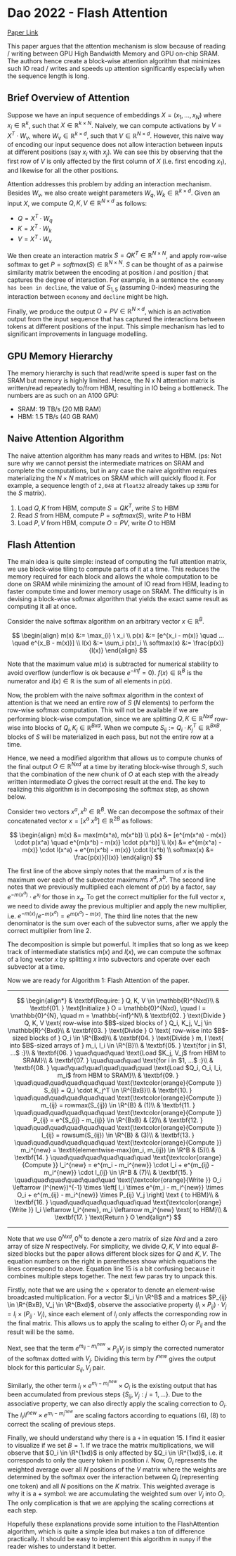 # Dao 2022 - Flash Attention

[Paper Link](https://arxiv.org/pdf/2205.14135.pdf)

This paper argues that the attention mechanism is slow because of reading / writing between GPU High Bandwidth Memory and GPU on-chip SRAM. The authors hence create a block-wise attention algorithm that minimizes such IO read / writes and speeds up attention significantly especially when the sequence length is long.

## Brief Overview of Attention

Suppose we have an input sequence of embeddings $X = (x_1, ..., x_N)$ where $x_i \in \mathbb{R}^k$, such that $X \in \mathbb{R}^{k \times N}$. Naively, we can compute activations by $V = X^T \cdot W_v$, where $W_v \in \mathbb{R}^{k \times d}$, such that $V \in \mathbb{R}^{N \times d}$. However, this naive way of encoding our input sequence does not allow interaction between inputs at different positions (say $x_i$ with $x_j$). We can see this by observing that the first row of $V$ is only affected by the first column of $X$ (i.e. first encoding $x_1$), and likewise for all the other positions.

Attention addresses this problem by adding an interaction mechanism. Besides $W_v$, we also create weight parameters $W_q, W_k \in \mathbb{R}^{k \times d}$. Given an input $X$, we compute $Q, K, V \in \mathbb{R}^{N \times d}$ as follows:
- $Q = X^T \cdot W_q$
- $K = X^T \cdot W_k$
- $V = X^T \cdot W_v$

We then create an interaction matrix $S = QK^T \in \mathbb{R}^{N \times N}$, and apply row-wise softmax to get $P = softmax(S) \in \mathbb{R}^{N \times N}$. $S$ can be thought of as a pairwise similarity matrix between the encoding at position $i$ and position $j$ that captures the degree of interaction. For example, in a sentence `the economy has been in decline`, the value of $S_{1,5}$ (assuming 0-index) measuring the interaction between `economy` and `decline` might be high.

Finally, we produce the output $O = PV \in \mathbb{R}^{N \times d}$, which is an activation output from the input sequence that has captured the interactions between tokens at different positions of the input. This simple mechanism has led to significant improvements in language modelling.

## GPU Memory Hierarchy

The memory hierarchy is such that read/write speed is super fast on the SRAM but memory is highly limited. Hence, the N x N attention matrix is written/read repeatedly to/from HBM, resulting in IO being a bottleneck. The numbers are as such on an A100 GPU:
- SRAM: 19 TB/s (20 MB RAM)
- HBM: 1.5 TB/s (40 GB RAM)

## Naive Attention Algorithm

The naive attention algorithm has many reads and writes to HBM. (ps: Not sure why we cannot persist the intermediate matrices on SRAM and complete the computations, but in any case the naive algorithm requires materializing the $N \times N$ matrices on SRAM which will quickly flood it. For example, a sequence length of `2,048` at `float32` already takes up `33MB` for the $S$ matrix).

1. Load $Q, K$ from HBM, compute $S = QK^T$, write $S$ to HBM
2. Read $S$ from HBM, compute $P = softmax(S)$, write $P$ to HBM
3. Load $P, V$ from HBM, compute $O = PV$, write $O$ to HBM

## Flash Attention

The main idea is quite simple: instead of computing the full attention matrix, we use block-wise tiling to compute parts of it at a time. This reduces the memory required for each block and allows the whole computation to be done on SRAM while minimizing the amount of IO read from HBM, leading to faster compute time and lower memory usage on SRAM. The difficulty is in devising a block-wise softmax algorithm that yields the exact same result as computing it all at once.

Consider the naive softmax algorithm on an arbitrary vector $x \in \mathbb{R}^B$.

$$
\begin{align}
m(x) &:= \max_{i} \ x_i
\\
p(x) &:= [e^{x_i - m(x)} \quad ... \quad e^{x_B - m(x)}]
\\
l(x) &:= \sum_i p(x)_i
\\
softmax(x) &:= \frac{p(x)}{l(x)}
\end{align}
$$

Note that the maximum value $m(x)$ is subtracted for numerical stability to avoid overflow (underflow is ok because $e^{-inf} = 0$). $f(x) \in \mathbb{R}^B$ is the numerator and $l(x) \in \mathbb{R}$ is the sum of all elements in $p(x)$.

Now, the problem with the naive softmax algorithm in the context of attention is that we need an entire row of $S$ ($N$ elements) to perform the row-wise softmax computation. This will not be available if we are performing block-wise computation, since we are splitting $Q, K \in \mathbb{R}^{Nxd}$ row-wise into blocks of $Q_i, K_j \in \mathbb{R}^{Bxd}$. When we compute $S_{ij} := Q_i \cdot K_j^T \in \mathbb{R}^{BxB}$, blocks of $S$ will be materialized in each pass, but not the entire row at a time.

Hence, we need a modified algorithm that allows us to compute chunks of the final output $O \in \mathbb{R}^{Nxd}$ at a time by iterating block-wise through $S$, such that the combination of the new chunk of $O$ at each step with the already written intermediate $O$ gives the correct result at the end. The key to realizing this algorithm is in decomposing the softmax step, as shown below.

Consider two vectors $x^a, x^b \in \mathbb{R}^B$. We can decompose the softmax of their concatenated vector $x = [x^a \ x^b] \in \mathbb{R}^{2B}$ as follows:

$$
\begin{align}
m(x) &= max(m(x^a), m(x^b))
\\
p(x) &= [e^{m(x^a) - m(x)} \cdot p(x^a) \quad e^{m(x^b) - m(x)} \cdot p(x^b)]
\\
l(x) &= e^{m(x^a) - m(x)} \cdot l(x^a) + e^{m(x^b) - m(x)} \cdot l(x^b)
\\
softmax(x) &= \frac{p(x)}{l(x)}
\end{align}
$$

The first line of the above simply notes that the maximum of $x$ is the maximum over each of the subvector maximums $x^a, x^b$. The second line notes that we previously multiplied each element of $p(x)$ by a factor, say $e^{-m(x^a)} \cdot e^{x_i}$ for those in $x_a$. To get the correct multiplier for the full vector $x$, we need to divide away the previous multiplier and apply the new multiplier, i.e. $e^{-m(x)} / e^{-m(x^a)} = e^{m(x^a) - m(x)}$. The third line notes that the new denominator is the sum over each of the subvector sums, after we apply the correct multiplier from line 2.

The decomposition is simple but powerful. It implies that so long as we keep track of intermediate statistics $m(x)$ and $l(x)$, we can compute the softmax of a long vector $x$ by splitting $x$ into subvectors and operate over each subvector at a time.

Now we are ready for Algorithm 1: Flash Attention of the paper. 

-----------
$$
\begin{align*}
& \textbf{Require: } Q, K, V \in \mathbb{R}^{Nxd}\\
& \textbf{01. }   \text{Initialize } O = \mathbb{0}^{Nxd}, \quad l = \mathbb{0}^{N}, \quad m = \mathbb{-inf}^N\\
& \textbf{02. }   \text{Divide } Q, K, V \text{ row-wise into $B$-sized blocks of } Q_i, K_j, V_j \in \mathbb{R}^{Bxd}\\
& \textbf{03. }   \text{Divide } O \text{ row-wise into $B$-sized blocks of } O_i \in \R^{Bxd}\\
& \textbf{04. }   \text{Divide } m, l \text{ into $B$-sized arrays of } m_i, l_i \in \R^{B}\\
& \textbf{05. }   \text{for j in $1, ...$ :}\\
& \textbf{06. }   \quad\quad\quad \text{Load $K_j, V_j$ from HBM to SRAM}\\
& \textbf{07. }   \quad\quad\quad \text{for i in $1, ...$ :}\\
& \textbf{08. }   \quad\quad\quad\quad\quad\quad \text{Load $Q_i, O_i, l_i, m_i$ from HBM to SRAM}\\
& \textbf{09. }   \quad\quad\quad\quad\quad\quad \text{\textcolor{orange}{Compute }} S_{ij} = Q_i \cdot K_j^T \in \R^{BxB}\\
& \textbf{10. }  \quad\quad\quad\quad\quad\quad \text{\textcolor{orange}{Compute }} m_{ij} = rowmax(S_{ij}) \in \R^{B} & (1)\\
& \textbf{11. }  \quad\quad\quad\quad\quad\quad \text{\textcolor{orange}{Compute }} P_{ij} = e^{S_{ij} - m_{ij}} \in \R^{BxB} & (2)\\
& \textbf{12. }  \quad\quad\quad\quad\quad\quad \text{\textcolor{orange}{Compute }} l_{ij} = rowsum(S_{ij}) \in \R^{B} & (3)\\
& \textbf{13. }  \quad\quad\quad\quad\quad\quad \text{\textcolor{orange}{Compute }} m_i^{new} = \textit{elementwise-max}(m_i, m_{ij}) \in \R^B & (5)\\
& \textbf{14. }  \quad\quad\quad\quad\quad\quad \text{\textcolor{orange}{Compute }} l_i^{new} = e^{m_i - m_i^{new}} \cdot l_i + e^{m_{ij} - m_i^{new}} \cdot l_{ij} \in \R^B & (7)\\
& \textbf{15. }  \quad\quad\quad\quad\quad\quad \text{\textcolor{orange}{Write }} O_i \leftarrow (l^{new})^{-1} \times \left[
    l_i \times e^{m_i - m_i^{new}} \times O_i + e^{m_{ij} - m_i^{new}} \times P_{ij} V_j
\right] \text { to HBM}\\
& \textbf{16. }  \quad\quad\quad\quad\quad\quad \text{\textcolor{orange}{Write }} l_i \leftarrow l_i^{new}, m_i \leftarrow m_i^{new} \text{ to HBM}\\
& \textbf{17. }  \text{Return } O
\end{align*}
$$

-------------

Note that we use $0^{Nxd}, 0^N$ to denote a zero matrix of size $Nxd$ and a zero array of size $N$ respectively. For simplicity, we divide $Q, K, V$ into equal $B$-sized blocks but the paper allows different block sizes for $Q$ and $K,V$. The equation numbers on the right in parentheses show which equations the lines correspond to above. Equation line 15 is a bit confusing because it combines multiple steps together. The next few paras try to unpack this. 

Firstly, note that we are using the $\times$ operator to denote an element-wise broadcasted multiplication. For a vector $l_i \in \R^B$ and a matrices $P_{ij} \in \R^{BxB}, V_j \in \R^{Bxd}$, observe the associative property $(l_i \times P_{ij}) \cdot V_j = l_i \times (P_{ij} \cdot V_j)$, since each element of $l_i$ only affects the corresponding row in the final matrix. This allows us to apply the scaling to either $O_i$ or $P_{ij}$ and the result will be the same.

Next, see that the term $e^{m_{ij} - m_i^{new}} \times P_{ij} V_j$ is simply the corrected numerator of the softmax dotted with $V_j$. Dividing this term by $l^{new}$ gives the output block for this particular $S_{ij}, V_j$ pair. 

Similarly, the other term $l_i \times e^{m_i - m_i^{new}} \times O_i$ is the existing output that has been accumulated from previous steps $\{ S_{ij}, V_j : j=1, ...\}$. Due to the associative property, we can also directly apply the scaling correction to $O_i$. The $l_i / l^{new} \times e^{m_i - m_i^{new}}$ are scaling factors according to equations (6), (8) to correct the scaling of previous steps.

Finally, we should understand why there is a `+` in equation 15. I find it easier to visualize if we set $B=1$. If we trace the matrix multiplications, we will observe that $O_i \in \R^{1xd}$ is only affected by $Q_i \in \R^{1xd}$, i.e. it corresponds to only the query token in position $i$. Now, $O_i$ represents the weighted average over all $N$ positions of the $V$ matrix where the weights are determined by the softmax over the interaction between $Q_i$ (representing one token) and all $N$ positions on the $K$ matrix. This weighted average is why it is a $+$ symbol: we are accumulating the weighted sum over $V_j$ into $O_i$. The only complication is that we are applying the scaling corrections at each step.

Hopefully these explanations provide some intuition to the FlashAttention algorithm, which is quite a simple idea but makes a ton of difference practically. It should be easy to implement this algorithm in `numpy` if the reader wishes to understand it better.